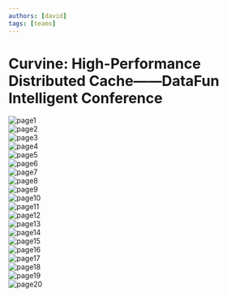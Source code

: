 ```yaml
---
authors: [david]
tags: [teams]
---
```


# Curvine: High-Performance Distributed Cache——DataFun Intelligent Conference

<div style={{ textAlign: 'center' }}>
  <img src={require("./page1.png").default} alt="page1" style={{ width: '100%', maxWidth: '800px' }}></img>
</div>
<div style={{ textAlign: 'center' }}>
  <img src={require("./page2.png").default} alt="page2" style={{ width: '100%', maxWidth: '800px' }}></img>
</div>
<div style={{ textAlign: 'center' }}>
  <img src={require("./page3.png").default} alt="page3" style={{ width: '100%', maxWidth: '800px' }}></img>
</div>
<div style={{ textAlign: 'center' }}>
  <img src={require("./page4.png").default} alt="page4" style={{ width: '100%', maxWidth: '800px' }}></img>
</div>
<div style={{ textAlign: 'center' }}>
  <img src={require("./page5.png").default} alt="page5" style={{ width: '100%', maxWidth: '800px' }}></img>
</div>
<div style={{ textAlign: 'center' }}>
  <img src={require("./page6.png").default} alt="page6" style={{ width: '100%', maxWidth: '800px' }}></img>
</div>
<div style={{ textAlign: 'center' }}>
  <img src={require("./page7.png").default} alt="page7" style={{ width: '100%', maxWidth: '800px' }}></img>
</div>
<div style={{ textAlign: 'center' }}>
  <img src={require("./page8.png").default} alt="page8" style={{ width: '100%', maxWidth: '800px' }}></img>
</div>
<div style={{ textAlign: 'center' }}>
  <img src={require("./page9.png").default} alt="page9" style={{ width: '100%', maxWidth: '800px' }}></img>
</div>
<div style={{ textAlign: 'center' }}>
  <img src={require("./page10.png").default} alt="page10" style={{ width: '100%', maxWidth: '800px' }}></img>
</div>
<div style={{ textAlign: 'center' }}>
  <img src={require("./page11.png").default} alt="page11" style={{ width: '100%', maxWidth: '800px' }}></img>
</div>
<div style={{ textAlign: 'center' }}>
  <img src={require("./page12.png").default} alt="page12" style={{ width: '100%', maxWidth: '800px' }}></img>
</div>
<div style={{ textAlign: 'center' }}>
  <img src={require("./page13.png").default} alt="page13" style={{ width: '100%', maxWidth: '800px' }}></img>
</div>
<div style={{ textAlign: 'center' }}>
  <img src={require("./page14.png").default} alt="page14" style={{ width: '100%', maxWidth: '800px' }}></img>
</div>
<div style={{ textAlign: 'center' }}>
  <img src={require("./page15.png").default} alt="page15" style={{ width: '100%', maxWidth: '800px' }}></img>
</div>
<div style={{ textAlign: 'center' }}>
  <img src={require("./page16.png").default} alt="page16" style={{ width: '100%', maxWidth: '800px' }}></img>
</div>
<div style={{ textAlign: 'center' }}>
  <img src={require("./page17.png").default} alt="page17" style={{ width: '100%', maxWidth: '800px' }}></img>
</div>
<div style={{ textAlign: 'center' }}>
  <img src={require("./page18.png").default} alt="page18" style={{ width: '100%', maxWidth: '800px' }}></img>
</div>
<div style={{ textAlign: 'center' }}>
  <img src={require("./page19.png").default} alt="page19" style={{ width: '100%', maxWidth: '800px' }}></img>
</div>
<div style={{ textAlign: 'center' }}>
  <img src={require("./page20.png").default} alt="page20" style={{ width: '100%', maxWidth: '800px' }}></img>
</div>
